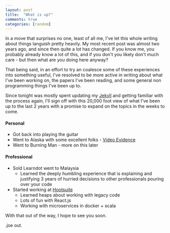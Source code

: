 ```yaml
---
layout: post
title:  "What is up?"
comments: true
categories: [random]
---
```


In a move that surprises no one, least of all me, I've let this whole writing about things languish pretty heavily. 
My most recent post was almost two years ago, and since then quite a lot has changed. If you know me, you probably 
already know a lot of this, and if you don't you likely don't much care - but then what are you doing here anyway?

That being said, in an effort to try an coalesce some of these experiences into something useful, I've resolved to be more
active in writing about what I've been working on, the papers I've been reading, and some general non programming things 
 I've been up to.
 
Since tonight was mostly spent updating my [Jekyll](https://jekyllrb.com/) and getting familiar with the process again, 
I'll sign off with this 20,000 foot view of what I've been up to the last 2 years with a promise to expand on the topics
in the weeks to come.

#### Personal
- Got back into playing the guitar
- Went to Alaska with some excellent folks - [Video Evidence](https://vimeo.com/114735175)
- Went to Burning Man - more on this later

#### Professional
- Sold Learndot went to Malaysia
  - Learned the deeply humbling experience that is explaining and justifying 3 years of hurried decisions to other 
  professionals pouring over your code
- Started working at [Hootsuite](http://hootsuite.com)
  - Learned heaps about working with legacy code
  - Lots of fun with React.js
  - Working with microservices in docker + scala
 
With that out of the way, I hope to see you soon. 

.joe out.

